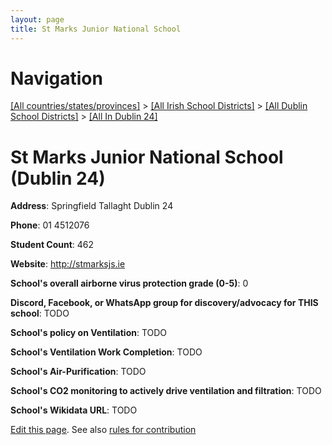 ```yaml
---
layout: page
title: St Marks Junior National School
---
```

# Navigation

[[All countries/states/provinces]](../../../..) > [[All Irish School Districts]](../../..) > [[All Dublin School Districts]](../..) > [[All In Dublin 24]](..)

# St Marks Junior National School (Dublin 24)

**Address**: Springfield Tallaght Dublin 24

**Phone**: 01 4512076

**Student Count**: 462

**Website**: <http://stmarksjs.ie>

**School's overall airborne virus protection grade (0-5)**: 0

**Discord, Facebook, or WhatsApp group for discovery/advocacy for THIS school**: TODO

**School's policy on Ventilation**: TODO

**School's Ventilation Work Completion**: TODO

**School's Air-Purification**: TODO

**School's CO2 monitoring to actively drive ventilation and filtration**: TODO

**School's Wikidata URL**: TODO


[Edit this page](https://github.com/ventilate-schools/Ireland/edit/main/./Dublin_24/St_Marks_Junior_National_School.md). See also [rules for contribution](../../../contribution-rules/)
